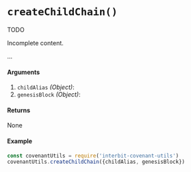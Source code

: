 # `createChildChain()`

<div class="tips danger">
  <p><span></span>TODO</p>
  <p>Incomplete content.</p>
</div>

...

#### Arguments

1. `childAlias` *(Object)*:
1. `genesisBlock` *(Object)*:


#### Returns

None


#### Example

```js
const covenantUtils = require('interbit-covenant-utils')
covenantUtils.createChildChain({childAlias, genesisBlock})
```

